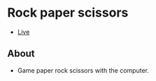 # Rock paper scissors #
* [Live](https://onion-kamil.github.io/js-training/rock-paper-scissors/)

## About ##
* Game paper rock scissors with the computer.